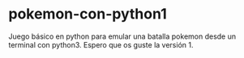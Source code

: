 # pokemon-con-python1
Juego básico en python para emular una batalla pokemon desde un terminal con python3. Espero que os guste la versión 1.

